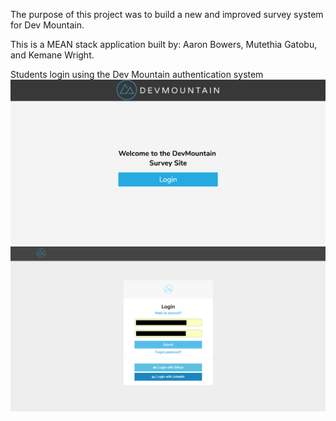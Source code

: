 The purpose of this project was to build a new and improved survey system for Dev Mountain.

This is a MEAN stack application built by: Aaron Bowers, Mutethia Gatobu, and Kemane Wright.

Students login using the Dev Mountain authentication system
![Login](/Readme_Screenshots/login1.png?raw=true)
![Login](/Readme_Screenshots/login2.png?raw=true)
